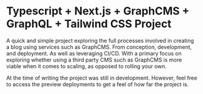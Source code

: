 # Typescript + Next.js + GraphCMS + GraphQL + Tailwind CSS Project

A quick and simple project exploring the full processes involved in creating a blog using services such as GraphCMS. From conception, development, and deployment. As well as leveraging CI/CD. With a primary focus on exploring whether using a third party CMS such as GraphCMS is more viable when it comes to scaling, as opposed to rolling your own.

At the time of writing the project was still in development. However, feel free to access the preview deployments to get a feel of how far the project is. 
